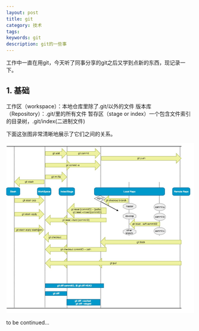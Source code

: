 ```yaml
---
layout: post
title: git
category: 技术
tags:
keywords: git
description: git的一些事
---
```


工作中一直在用git，今天听了同事分享的git之后又学到点新的东西，现记录一下。

## 1. 基础

工作区（workspace）：本地仓库里除了.git/以外的文件
版本库（Repository）：.git/里的所有文件
暂存区（stage or index）一个包含文件索引的目录树，.git/index(二进制文件)

下面这张图非常清晰地展示了它们之间的关系。

![1](/public/img/posts/git.jpg)

to be continued...





